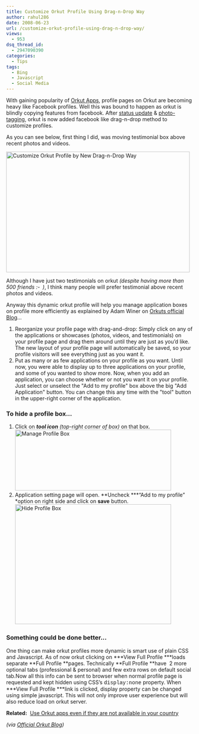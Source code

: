 ```yaml
---
title: Customize Orkut Profile Using Drag-n-Drop Way
author: rahul286
date: 2008-06-23
url: /customize-orkut-profile-using-drag-n-drop-way/
views:
  - 953
dsq_thread_id:
  - 2947090390
categories:
  - Tips
tags:
  - Bing
  - Javascript
  - Social Media
---
```

</p> 

With gaining popularity of [Orkut Apps][1], profile pages on Orkut are becoming heavy like Facebook profiles. Well this was bound to happen as orkut is blindly copying features from facebook. After [status update][2] & [photo-tagging][3], orkut is now added facebook like drag-n-drop method to customize profiles.

As you can see below, first thing I did, was moving testimonial box above recent photos and videos. 

[<img class="wp-image-51242" style="border-right: 0px;border-top: 0px;border-left: 0px;border-bottom: 0px" height="325" alt="Customize Orkut Profile by New Drag-n-Drop Way" src="http://cdn.devilsworkshop.org/files/2008/06/image-thumb44.png" width="494" border="0" />][4] 

Although I have just two testimonials on orkut *(despite having more than 500 friends <img src="http://devilsworkshop.org/wp-includes/images/smilies/frownie.png" alt=":-(" class="wp-smiley" style="height: 1em; max-height: 1em;" /> )*, I think many people will prefer testimonial above recent photos and videos. 

Anyway this dynamic orkut profile will help you manage application boxes on profile more efficiently as explained by Adam Winer on <a href="http://en.blog.orkut.com/2008/06/drag-and-drop-to-customize-your-profile.html" onclick="_gaq.push(['_trackEvent', 'outbound-article', 'http://en.blog.orkut.com/2008/06/drag-and-drop-to-customize-your-profile.html', 'Orkuts official Blog']);" >Orkuts official Blog</a>…

  1. Reorganize your profile page with drag-and-drop: Simply click on any of the applications or showcases (photos, videos, and testimonials) on your profile page and drag them around until they are just as you&#8217;d like. The new layout of your profile page will automatically be saved, so your profile visitors will see everything just as you want it.
  2. Put as many or as few applications on your profile as you want. Until now, you were able to display up to three applications on your profile, and some of you wanted to show more. Now, when you add an application, you can choose whether or not you want it on your profile. Just select or unselect the "Add to my profile" box above the big "Add Application" button. You can change this any time with the "tool" button in the upper-right corner of the application.

### To hide a profile box…

  1. Click on ***tool icon*** *(top-right corner of box)* on that box. [<img style="border-right: 0px;border-top: 0px;border-left: 0px;border-bottom: 0px" height="164" alt="Manage Profile Box" src="http://cdn.devilsworkshop.org/files/2008/06/image-thumb45.png" width="420" border="0" />][5] 
  2. Application setting page will open. **Uncheck ***“Add to my profile” *option on right side and click on **save** button.[<img style="border-right: 0px;border-top: 0px;border-left: 0px;border-bottom: 0px" height="323" alt="Hide Profile Box" src="http://cdn.devilsworkshop.org/files/2008/06/image-thumb46.png" width="420" border="0" />][6] 

### Something could be done better…

One thing can make orkut profiles more dynamic is smart use of plain CSS and Javascript. As of now orkut clicking on ***View Full Profile ***loads separate **Full Profile **pages. Technically **Full Profile **have&#160; 2 more optional tabs (professional & personal) and few extra rows on default social tab.Now all this info can be sent to browser when normal profile page is requested and kept hidden using CSS’s <font face="Courier">display:none</font> property. When ***View Full Profile ***link is clicked, display property can be changed using simple javascript. This will not only improve user experience but will also reduce load on orkut server.

**Related:**&#160; [Use Orkut apps even if they are not available in your country][7]

*(via <a href="http://en.blog.orkut.com/2008/06/drag-and-drop-to-customize-your-profile.html" onclick="_gaq.push(['_trackEvent', 'outbound-article', 'http://en.blog.orkut.com/2008/06/drag-and-drop-to-customize-your-profile.html', 'Official Orkut Blog']);" >Official Orkut Blog</a>)*

 [1]: http://devilsworkshop.org/2008/04/17/orkut-open-social-apps-available-in-india-finally/
 [2]: http://devilsworkshop.org/2008/05/04/orkut-added-facebook-like-status-updates-feature/
 [3]: http://devilsworkshop.org/2008/06/04/orkut-added-photo-tagging-feature/
 [4]: http://cdn.devilsworkshop.org/files/2008/06/image50.png
 [5]: http://cdn.devilsworkshop.org/files/2008/06/image51.png
 [6]: http://cdn.devilsworkshop.org/files/2008/06/image52.png
 [7]: http://devilsworkshop.org/2008/04/04/enjoy-orkut-apps-by-changing-your-country-to-estonia/
